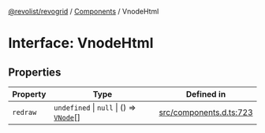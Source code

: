 [@revolist/revogrid](README.md) / [Components](Namespace.Components.md) / VnodeHtml

# Interface: VnodeHtml

## Properties

| Property | Type | Defined in |
| ------ | ------ | ------ |
| `redraw` | `undefined` \| `null` \| () => [`VNode`](Interface.VNode.md)[] | [src/components.d.ts:723](https://github.com/revolist/revogrid/blob/ff1c29109648eb0543e674392be7b9af90d92acc/src/components.d.ts#L723) |
